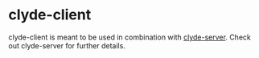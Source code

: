# clyde-client

clyde-client is meant to be used in combination with [clyde-server](https://github.com/nroi/clyde-server).
Check out clyde-server for further details.
